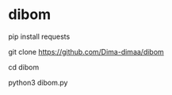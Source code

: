 # dibom
pip install requests

git clone https://github.com/Dima-dimaa/dibom

cd dibom

python3 dibom.py
